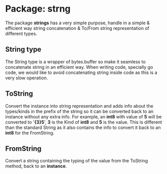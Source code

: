 # Package: strng
The package **strings** has a very simple purpose, handle in a simple & efficient way string concatenation & To/From string representation of different types.

## String type
The String type is a wrapper of bytes.buffer so make it seamless to concatenate string in an efficient way. When writing code, specially go code, we would like to avoid concatenating string inside code as this is a very slow operation.
## ToString
Convert the instance into string representation and adds info about the types/kinds in the prefix of the string so it can be converted back to an instance without any extra info. For example, an **int8** with value of **5** will be converted to '**{3}5**', **3** is the Kind of **int8** and **5** is the value. This is different than the standard String as it also contains the info to convert it back to an **int8** for the FromString.
## FromString
Convert a string containing the typing of the value from the ToString method, back to an **instance**.
